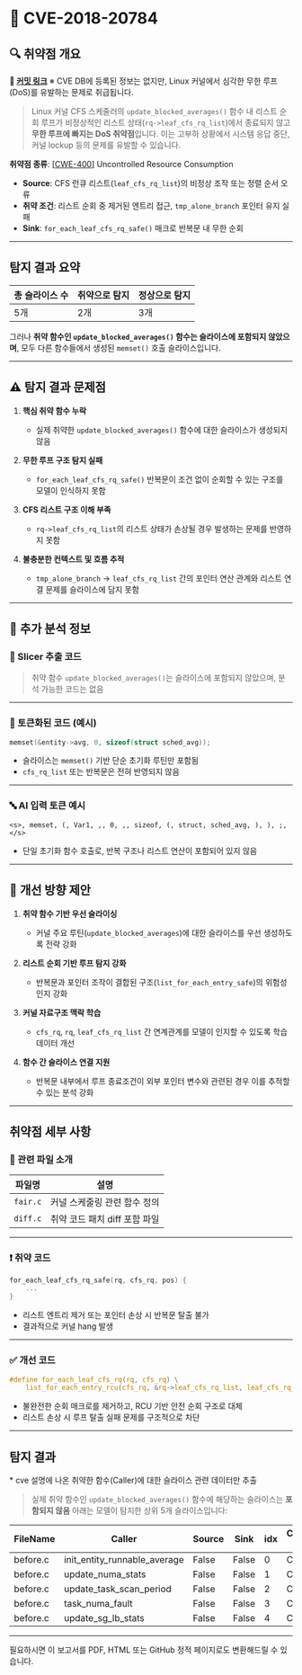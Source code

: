 # 📁 CVE-2018-20784

## 🔍 취약점 개요

**🔗 [커밋 링크](https://github.com/torvalds/linux/commit/c40f7d74c741a907cfaeb73a7697081881c497d0)**
※ CVE DB에 등록된 정보는 없지만, Linux 커널에서 심각한 무한 루프(DoS)를 유발하는 문제로 취급됩니다.

> Linux 커널 CFS 스케줄러의 `update_blocked_averages()` 함수 내 리스트 순회 루프가 비정상적인 리스트 상태(`rq->leaf_cfs_rq_list`)에서 종료되지 않고 **무한 루프에 빠지는 DoS 취약점**입니다.
> 이는 고부하 상황에서 시스템 응답 중단, 커널 lockup 등의 문제를 유발할 수 있습니다.

**취약점 종류**: \[[CWE-400](https://cwe.mitre.org/data/definitions/400.html)] Uncontrolled Resource Consumption

* **Source**: CFS 런큐 리스트(`leaf_cfs_rq_list`)의 비정상 조작 또는 정렬 순서 오류
* **취약 조건**: 리스트 순회 중 제거된 엔트리 접근, `tmp_alone_branch` 포인터 유지 실패
* **Sink**: `for_each_leaf_cfs_rq_safe()` 매크로 반복문 내 무한 순회

---

## 탐지 결과 요약

| 총 슬라이스 수 | 취약으로 탐지 | 정상으로 탐지 |
| -------- | ------- | ------- |
| 5개       | 2개      | 3개      |

그러나 **취약 함수인 `update_blocked_averages()` 함수는 슬라이스에 포함되지 않았으며**, 모두 다른 함수들에서 생성된 `memset()` 호출 슬라이스입니다.

---

## ⚠️ 탐지 결과 문제점

1. **핵심 취약 함수 누락**

   * 실제 취약한 `update_blocked_averages()` 함수에 대한 슬라이스가 생성되지 않음

2. **무한 루프 구조 탐지 실패**

   * `for_each_leaf_cfs_rq_safe()` 반복문이 조건 없이 순회할 수 있는 구조를 모델이 인식하지 못함

3. **CFS 리스트 구조 이해 부족**

   * `rq->leaf_cfs_rq_list`의 리스트 상태가 손상될 경우 발생하는 문제를 반영하지 못함

4. **불충분한 컨텍스트 및 흐름 추적**

   * `tmp_alone_branch` → `leaf_cfs_rq_list` 간의 포인터 연산 관계와 리스트 연결 문제를 슬라이스에 담지 못함

---

## 🧠 추가 분석 정보

### 🔎 Slicer 추출 코드

> 취약 함수 `update_blocked_averages()`는 슬라이스에 포함되지 않았으며, 분석 가능한 코드는 없음

---

### 🧩 토큰화된 코드 (예시)

```c
memset(&entity->avg, 0, sizeof(struct sched_avg));
```

* 슬라이스는 `memset()` 기반 단순 초기화 루틴만 포함됨
* `cfs_rq_list` 또는 반복문은 전혀 반영되지 않음

---

### 🔤 AI 입력 토큰 예시

```
<s>, memset, (, Var1, ,, 0, ,, sizeof, (, struct, sched_avg, ), ), ;, </s>
```

* 단일 초기화 함수 호출로, 반복 구조나 리스트 연산이 포함되어 있지 않음

---

## 🧪 개선 방향 제안

1. **취약 함수 기반 우선 슬라이싱**

   * 커널 주요 루틴(`update_blocked_averages`)에 대한 슬라이스를 우선 생성하도록 전략 강화

2. **리스트 순회 기반 루프 탐지 강화**

   * 반복문과 포인터 조작이 결합된 구조(`list_for_each_entry_safe`)의 위험성 인지 강화

3. **커널 자료구조 맥락 학습**

   * `cfs_rq`, `rq`, `leaf_cfs_rq_list` 간 연계관계를 모델이 인지할 수 있도록 학습데이터 개선

4. **함수 간 슬라이스 연결 지원**

   * 반복문 내부에서 루프 종료조건이 외부 포인터 변수와 관련된 경우 이를 추적할 수 있는 분석 강화

---

## 취약점 세부 사항

### 📁 관련 파일 소개

| 파일명      | 설명                  |
| -------- | ------------------- |
| `fair.c` | 커널 스케줄링 관련 함수 정의    |
| `diff.c` | 취약 코드 패치 diff 포함 파일 |

---

### ❗️ 취약 코드

```c
for_each_leaf_cfs_rq_safe(rq, cfs_rq, pos) {
    ...
}
```

* 리스트 엔트리 제거 또는 포인터 손상 시 반복문 탈출 불가
* 결과적으로 커널 hang 발생

---

### ✅ 개선 코드

```c
#define for_each_leaf_cfs_rq(rq, cfs_rq) \
    list_for_each_entry_rcu(cfs_rq, &rq->leaf_cfs_rq_list, leaf_cfs_rq_list)
```

* 불완전한 순회 매크로를 제거하고, RCU 기반 안전 순회 구조로 대체
* 리스트 손상 시 루프 탈출 실패 문제를 구조적으로 차단

---

## 탐지 결과

\* cve 설명에 나온 취약한 함수(Caller)에 대한 슬라이스 관련 데이터만 추출

> 실제 취약 함수인 `update_blocked_averages()` 함수에 해당하는 슬라이스는 **포함되지 않음**
> 아래는 모델이 탐지한 상위 5개 슬라이스입니다:

| FileName | Caller                          | Source | Sink  | idx | CWE-ID | category       | criterion | line | label | token\_length | predict |
| -------- | ------------------------------- | ------ | ----- | --- | ------ | -------------- | --------- | ---- | ----- | ------------- | ------- |
| before.c | init\_entity\_runnable\_average | False  | False | 0   | CWE-   | CallExpression | memset    | 703  | -3    | 85            | 1       |
| before.c | update\_numa\_stats             | False  | False | 1   | CWE-   | CallExpression | memset    | 1476 | -3    | 95            | 1       |
| before.c | update\_task\_scan\_period      | False  | False | 2   | CWE-   | CallExpression | memset    | 1978 | -3    | 409           | 0       |
| before.c | task\_numa\_fault               | False  | False | 3   | CWE-   | CallExpression | memset    | 2375 | -3    | 419           | 0       |
| before.c | update\_sg\_lb\_stats           | False  | False | 4   | CWE-   | CallExpression | memset    | 8172 | -3    | 390           | 0       |

---

필요하시면 이 보고서를 PDF, HTML 또는 GitHub 정적 페이지로도 변환해드릴 수 있습니다.
